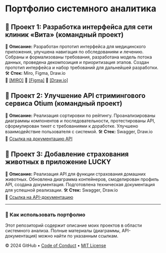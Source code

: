 # Портфолио системного аналитика

## 🔹 Проект 1: Разработка интерфейса для сети клиник «Вита» (командный проект)
📌 **Описание:** Разработан прототип интерфейса для медицинского приложения, улучшена навигация по обследованиям и лечению. Собраны и формализованы требования, разработана модель потока данных, проведена декомпозиция и приоритизация этапов. Создан прототип интерфейса и набор требований для дальнейшей разработки.
🛠 **Стек:** Miro, Figma, Draw.io  
📎 [[MIRO]](https://miro.com/app/board/uXjVLXgAJ8s=/?share_link_id=158414094240=drive_link)
📎 [[Figma]](https://www.figma.com/design/CazFYiDPc6prh0GchljOqu/%D0%A0%D0%B0%D0%B1%D0%BE%D1%87%D0%B8%D0%B9-%D1%84%D0%B0%D0%B9%D0%BB-%D1%81-%D0%BF%D1%80%D0%BE%D1%82%D0%BE%D1%82%D0%B8%D0%BF%D0%B0%D0%BC%D0%B8-(Copy)?node-id=18236-1010&t=RHeCxcDSoAVAb8Pg-1=drive_link)
📎 [[Draw.io]](https://drive.google.com/file/d/1161jztbsNGq7BHPs5pPVJsP_-5YUDG5o/view?usp=sharing=drive_link)

## 🔹 Проект 2: Улучшение API стримингового сервиса Otium (командный проект)
📌 **Описание:** Реализация сортировки по рейтингу. Проанализированы диаграммы компонентов и последовательности, протестированы API, сформулирован тикет с требованиями к доработке. Улучшено взаимодействие пользователя с системой.
🛠 **Стек:** Swagger, Draw.io  
📎 [Ссылка на документацию API](#)

## 🔹 Проект 3: Добавление страхования животных в приложение LUCKY
📌 **Описание:** Реализация API для функции страхования домашних животных. Обновлена диаграмма контейнеров, смоделирован профиль API, создана документация. Подготовлена техническая документация для успешной реализации.
🛠 **Стек:** Swagger, Draw.io  
📎 [Ссылка на API-документацию](#)

---

### 🔹 Как использовать портфолио
Этот репозиторий содержит описание моих проектов в области системного анализа. Полные материалы (диаграммы, API-документация) можно найти по указанным ссылкам.



&copy; 2024 GitHub &bull; [Code of Conduct](https://www.contributor-covenant.org/version/2/1/code_of_conduct/code_of_conduct.md) &bull; [MIT License](https://gh.io/mit)

</footer>
